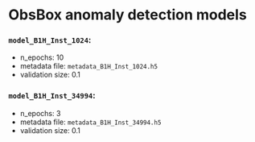 # ObsBox anomaly detection models

### `model_B1H_Inst_1024`:
 * n_epochs: 10
 * metadata file: `metadata_B1H_Inst_1024.h5`
 * validation size: 0.1

### `model_B1H_Inst_34994`:
 * n_epochs: 3
 * metadata file: `metadata_B1H_Inst_34994.h5`
 * validation size: 0.1
